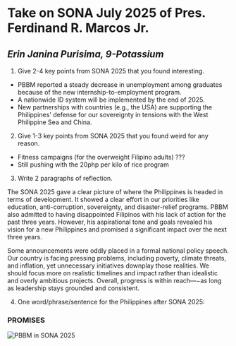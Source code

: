 # **Take on SONA July 2025 of Pres. Ferdinand R. Marcos Jr.**
## ***Erin Janina Purisima, 9-Potassium***

1. Give 2-4 key points from SONA 2025 that you found interesting.

* PBBM reported a steady decrease in unemployment among graduates because of the new internship-to-employment program.
* A nationwide ID system will be implemented by the end of 2025.
* New partnerships with countries (e.g., the USA) are supporting the Philippines' defense for our sovereignty in tensions with the West Philippine Sea and China.

2. Give 1-3 key points from SONA 2025 that you found weird for any reason.

* Fitness campaigns (for the overweight Filipino adults) ???
* Still pushing with the 20php per kilo of rice program

3. Write 2 paragraphs of reflection.

The SONA 2025 gave a clear picture of where the Philippines is headed in terms of development. It showed a clear effort in our priorities like education, anti-corruption, sovereignty, and disaster-relief programs. PBBM also admitted to having disappointed Filipinos with his lack of action for the past three years. However, his aspirational tone and goals revealed his vision for a new Philippines and promised a significant impact over the next three years.

Some announcements were oddly placed in a formal national policy speech. Our country is facing pressing problems, including poverty, climate threats, and inflation, yet unnecessary initiatives downplay those realities. We should focus more on realistic timelines and impact rather than idealistic and overly ambitious projects. Overall, progress is within reach—−as long as leadership stays grounded and consistent.

4. One word/phrase/sentence for the Philippines after SONA 2025:
### **PROMISES**

![PBBM in SONA 2025](https://www.rappler.com/tachyon/2025/07/marcos-sona-speech-july-28-2025-006-scaled.jpg)